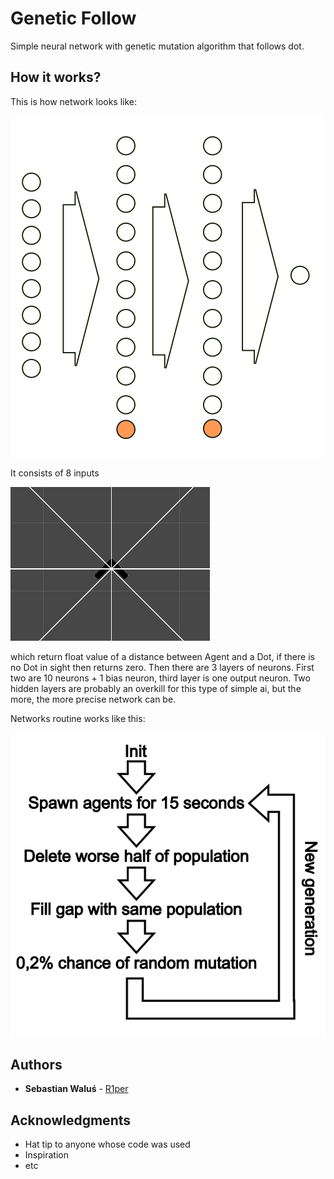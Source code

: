 # Genetic Follow

Simple neural network with genetic mutation algorithm that follows dot.

## How it works?
This is how network looks like:

![Network](network.PNG)

It consists of 8 inputs

![Agent](agent.PNG)

which return float value of a distance between Agent and a Dot, if there is no Dot in sight then returns zero.
Then there are 3 layers of neurons. First two are 10 neurons + 1 bias neuron, third layer is one output neuron. Two hidden layers are probably an overkill for this type of simple ai, but the more, the more precise network can be.

Networks routine works like this:

![Routine](routine.PNG)

## Authors

* **Sebastian Waluś** - [R1per](https://github.com/R1per)

## Acknowledgments

* Hat tip to anyone whose code was used
* Inspiration
* etc
